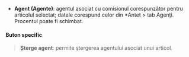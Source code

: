 - **Agent (Agente)**: agentul asociat cu comisionul corespunzător pentru articolul selectat; datele corespund celor din *Antet > tab Agenți. Procentul poate fi schimbat.

#### Buton specific  
> **Șterge agent**: permite ștergerea agentului asociat unui articol.